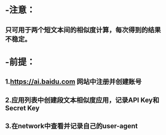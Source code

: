 # -注意：
##      只可用于两个短文本间的相似度计算，每次得到的结果不稳定。
# -前提：
##      1.https://ai.baidu.com 网站中注册并创建账号 
##      2.应用列表中创建段文本相似度应用，记录API Key和Secret Key
##      3.在network中查看并记录自己的user-agent
